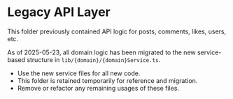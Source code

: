 # Legacy API Layer

This folder previously contained API logic for posts, comments, likes, users, etc.

As of 2025-05-23, all domain logic has been migrated to the new service-based structure in `lib/{domain}/{domain}Service.ts`.

- Use the new service files for all new code.
- This folder is retained temporarily for reference and migration.
- Remove or refactor any remaining usages of these files.
